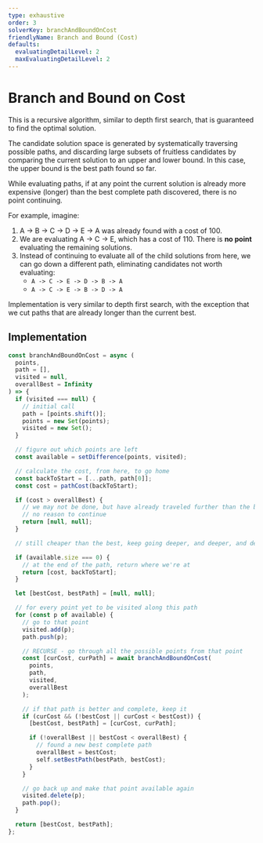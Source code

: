 ```yaml
---
type: exhaustive
order: 3
solverKey: branchAndBoundOnCost
friendlyName: Branch and Bound (Cost)
defaults:
  evaluatingDetailLevel: 2
  maxEvaluatingDetailLevel: 2
---
```


# Branch and Bound on Cost

This is a recursive algorithm, similar to depth first search, that is guaranteed to find the optimal solution.

The candidate solution space is generated by systematically traversing possible paths, and discarding large subsets of fruitless candidates by comparing the current solution to an upper and lower bound. In this case, the upper bound is the best path found so far.

While evaluating paths, if at any point the current solution is already more expensive (longer) than the best complete path discovered, there is no point continuing.

For example, imagine:

1. A -> B -> C -> D -> E -> A was already found with a cost of 100.
2. We are evaluating A -> C -> E, which has a cost of 110. There is **no point** evaluating the remaining solutions.
3. Instead of continuing to evaluate all of the child solutions from here, we can go down a different path, eliminating candidates not worth evaluating:
   - `A -> C -> E -> D -> B -> A`
   - `A -> C -> E -> B -> D -> A`

Implementation is very similar to depth first search, with the exception that we cut paths that are already longer than the current best.

## Implementation

```javascript
const branchAndBoundOnCost = async (
  points,
  path = [],
  visited = null,
  overallBest = Infinity
) => {
  if (visited === null) {
    // initial call
    path = [points.shift()];
    points = new Set(points);
    visited = new Set();
  }

  // figure out which points are left
  const available = setDifference(points, visited);

  // calculate the cost, from here, to go home
  const backToStart = [...path, path[0]];
  const cost = pathCost(backToStart);

  if (cost > overallBest) {
    // we may not be done, but have already traveled further than the best path
    // no reason to continue
    return [null, null];
  }

  // still cheaper than the best, keep going deeper, and deeper, and deeper...

  if (available.size === 0) {
    // at the end of the path, return where we're at
    return [cost, backToStart];
  }

  let [bestCost, bestPath] = [null, null];

  // for every point yet to be visited along this path
  for (const p of available) {
    // go to that point
    visited.add(p);
    path.push(p);

    // RECURSE - go through all the possible points from that point
    const [curCost, curPath] = await branchAndBoundOnCost(
      points,
      path,
      visited,
      overallBest
    );

    // if that path is better and complete, keep it
    if (curCost && (!bestCost || curCost < bestCost)) {
      [bestCost, bestPath] = [curCost, curPath];

      if (!overallBest || bestCost < overallBest) {
        // found a new best complete path
        overallBest = bestCost;
        self.setBestPath(bestPath, bestCost);
      }
    }

    // go back up and make that point available again
    visited.delete(p);
    path.pop();
  }

  return [bestCost, bestPath];
};
```
